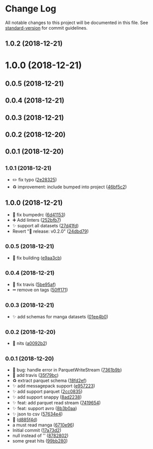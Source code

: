 # Change Log

All notable changes to this project will be documented in this file. See [standard-version](https://github.com/conventional-changelog/standard-version) for commit guidelines.

<a name="1.0.2"></a>
## 1.0.2 (2018-12-21)



<a name="1.0.0"></a>
# 1.0.0 (2018-12-21)



<a name="0.0.5"></a>
## 0.0.5 (2018-12-21)



<a name="0.0.4"></a>
## 0.0.4 (2018-12-21)



<a name="0.0.3"></a>
## 0.0.3 (2018-12-21)



<a name="0.0.2"></a>
## 0.0.2 (2018-12-20)



<a name="0.0.1"></a>
## 0.0.1 (2018-12-20)



<a name="1.0.1"></a>
## <small>1.0.1 (2018-12-21)</small>

* :pencil2: fix typo ([2e28325](https://github.com/Zombispormedio/funny-datasets/commit/2e28325))
* :recycle: improvement: include bumped into project ([46bf5c2](https://github.com/Zombispormedio/funny-datasets/commit/46bf5c2))



<a name="1.0.0"></a>
## 1.0.0 (2018-12-21)

* :bug: fix bumpedrc ([6d41153](https://github.com/Zombispormedio/funny-datasets/commit/6d41153))
* :heavy_plus_sign: Add linters ([252bfb7](https://github.com/Zombispormedio/funny-datasets/commit/252bfb7))
* :sparkles: support all datasets ([27d41fd](https://github.com/Zombispormedio/funny-datasets/commit/27d41fd))
* Revert ":bookmark: release: v0.2.0" ([24dbd79](https://github.com/Zombispormedio/funny-datasets/commit/24dbd79))



<a name="0.0.5"></a>
## <small>0.0.5 (2018-12-21)</small>

* :green_heart: fix building ([e9aa3cb](https://github.com/Zombispormedio/funny-datasets/commit/e9aa3cb))



<a name="0.0.4"></a>
## <small>0.0.4 (2018-12-21)</small>

* :bug: fix travis ([5be95af](https://github.com/Zombispormedio/funny-datasets/commit/5be95af))
* :heavy_minus_sign: remove on tags ([50ff171](https://github.com/Zombispormedio/funny-datasets/commit/50ff171))



<a name="0.0.3"></a>
## <small>0.0.3 (2018-12-21)</small>

* :sparkles: add schemas for manga datasets ([01ee4b0](https://github.com/Zombispormedio/funny-datasets/commit/01ee4b0))



<a name="0.0.2"></a>
## <small>0.0.2 (2018-12-20)</small>

* :art: nits ([a0092b2](https://github.com/Zombispormedio/funny-datasets/commit/a0092b2))



<a name="0.0.1"></a>
## <small>0.0.1 (2018-12-20)</small>

* :bug: bug: handle error in ParquetWriteStream ([7361b9b](https://github.com/Zombispormedio/funny-datasets/commit/7361b9b))
* :green_heart: add travis ([35f79bc](https://github.com/Zombispormedio/funny-datasets/commit/35f79bc))
* :recycle: extract parquet schema ([18fd2ef](https://github.com/Zombispormedio/funny-datasets/commit/18fd2ef))
* :sparkles: add messagepack support ([e957223](https://github.com/Zombispormedio/funny-datasets/commit/e957223))
* :sparkles: add support parquet ([2cc0835](https://github.com/Zombispormedio/funny-datasets/commit/2cc0835))
* :sparkles: add support snappy ([8ad2238](https://github.com/Zombispormedio/funny-datasets/commit/8ad2238))
* :sparkles: feat: add parquet read stream ([7419654](https://github.com/Zombispormedio/funny-datasets/commit/7419654))
* :sparkles: feat: support avro ([8b3b0aa](https://github.com/Zombispormedio/funny-datasets/commit/8b3b0aa))
* :sparkles: json to csv ([57634e4](https://github.com/Zombispormedio/funny-datasets/commit/57634e4))
* :tada: ([d885f4d](https://github.com/Zombispormedio/funny-datasets/commit/d885f4d))
* a must read manga ([6710e96](https://github.com/Zombispormedio/funny-datasets/commit/6710e96))
* Initial commit ([17a73d2](https://github.com/Zombispormedio/funny-datasets/commit/17a73d2))
* null instead of '' ([8782802](https://github.com/Zombispormedio/funny-datasets/commit/8782802))
* some great hits ([99bb280](https://github.com/Zombispormedio/funny-datasets/commit/99bb280))



